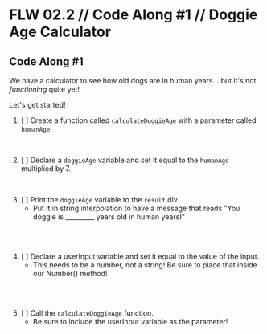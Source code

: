 # FLW 02.2 // Code Along #1 // Doggie Age Calculator

## Code Along #1
We have a calculator to see how old dogs are in human years... but it's not <em>functioning</em> quite yet! 

Let's get started!

1. [ ] Create a function called `calculateDoggieAge` with a parameter called `humanAge`.
</br>

2. [ ] Declare a `doggieAge` variable and set it equal to the `humanAge` multiplied by 7.
</br>

3. [ ] Print the `doggieAge` variable to the `result` div.
   - Put it in string interpolation to have a message that reads "You doggie is _________ years old in human years!"
</br>
</br>

4. [ ] Declare a userInput variable and set it equal to the value of the input. 
   - This needs to be a number, not a string! Be sure to place that inside our Number() method!
</br>
</br>

5. [ ] Call the `calculateDoggieAge` function.
   - Be sure to include the userInput variable as the parameter!